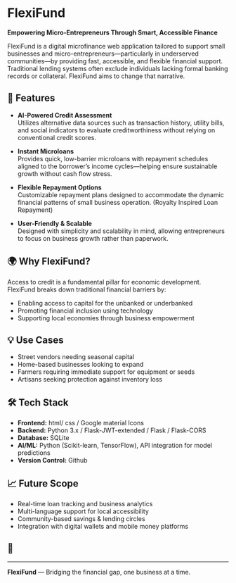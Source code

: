 # FlexiFund

**Empowering Micro-Entrepreneurs Through Smart, Accessible Finance**

FlexiFund is a digital microfinance web application tailored to support small businesses and micro-entrepreneurs—particularly in underserved communities—by providing fast, accessible, and flexible financial support. Traditional lending systems often exclude individuals lacking formal banking records or collateral. FlexiFund aims to change that narrative.

## 🚀 Features

- **AI-Powered Credit Assessment**  
  Utilizes alternative data sources such as transaction history, utility bills, and social indicators to evaluate creditworthiness without relying on conventional credit scores.

- **Instant Microloans**  
  Provides quick, low-barrier microloans with repayment schedules aligned to the borrower’s income cycles—helping ensure sustainable growth without cash flow stress.

- **Flexible Repayment Options**  
  Customizable repayment plans designed to accommodate the dynamic financial patterns of small business operation. (Royalty Inspired Loan Repayment)

- **User-Friendly & Scalable**  
  Designed with simplicity and scalability in mind, allowing entrepreneurs to focus on business growth rather than paperwork.

## 🌍 Why FlexiFund?

Access to credit is a fundamental pillar for economic development. FlexiFund breaks down traditional financial barriers by:

- Enabling access to capital for the unbanked or underbanked
- Promoting financial inclusion using technology
- Supporting local economies through business empowerment

## 💡 Use Cases

- Street vendors needing seasonal capital
- Home-based businesses looking to expand
- Farmers requiring immediate support for equipment or seeds
- Artisans seeking protection against inventory loss

## 🛠️ Tech Stack 

- **Frontend:** html/ css / Google material Icons
- **Backend:** Python 3.x / Flask-JWT-extended / Flask / Flask-CORS  
- **Database:** SQLite 
- **AI/ML:** Python (Scikit-learn, TensorFlow), API integration for model predictions  
- **Version Control:** Github

## 📈 Future Scope

- Real-time loan tracking and business analytics
- Multi-language support for local accessibility
- Community-based savings & lending circles
- Integration with digital wallets and mobile money platforms

## 🤝 

---

**FlexiFund** — Bridging the financial gap, one business at a time.
